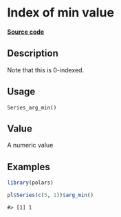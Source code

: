 

# Index of min value

[**Source code**](https://github.com/pola-rs/r-polars/tree/main/R/after-wrappers.R#L20)

## Description

Note that this is 0-indexed.

## Usage

<pre><code class='language-R'>Series_arg_min()
</code></pre>

## Value

A numeric value

## Examples

``` r
library(polars)

pl$Series(c(5, 1))$arg_min()
```

    #> [1] 1
